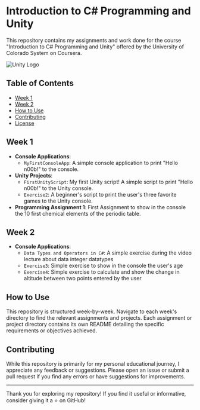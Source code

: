 # Introduction to C# Programming and Unity

This repository contains my assignments and work done for the course "Introduction to C# Programming and Unity" offered by the University of Colorado System on Coursera.

![Unity Logo](https://www.google.com/imgres?imgurl=https%3A%2F%2Fassets.stickpng.com%2Fthumbs%2F62e131df7fe3599fdd46ecb3.png&tbnid=tc6T7yR0zTXOYM&vet=12ahUKEwiBt7bG9JuCAxU7UbgEHY28BjYQMygDegQIARB1..i&imgrefurl=https%3A%2F%2Fwww.stickpng.com%2Fimg%2Ficons-logos-emojis%2Ftech-companies%2Funity-new-logo&docid=UfN_BRaTtAaNYM&w=300&h=300&q=unity%20logo&hl=en&ved=2ahUKEwiBt7bG9JuCAxU7UbgEHY28BjYQMygDegQIARB1)

## Table of Contents
- [Week 1](#week-1)
- [Week 2](#week-2)
- [How to Use](#how-to-use)
- [Contributing](#contributing)
- [License](#license)

## Week 1
- **Console Applications**:
    - `MyFirstConsoleApp`: A simple console application to print "Hello n00b!" to the console.
- **Unity Projects**:
  - `FirstUnityScript`: My first Unity script! A simple script to print "Hello n00b!" to the Unity console.
  - `Exercise2`: A beginner's script to print the user's three favorite games to the Unity console.
- **Programming Assignment 1**: First Assignment to show in the console the 10 first chemical elements of the periodic table.


## Week 2
- **Console Applications**:
    - `Data Types and Operators in C#`: A simple exercise during the video lecture about data integer datatypes
    - `Exercise3`: Simple exercise to show in the console the user's age
    - `Exercise4`: Simple exercise to calculate and show the change in altitude between two points entered by the user

## How to Use
This repository is structured week-by-week. Navigate to each week's directory to find the relevant assignments and projects. Each assignment or project directory contains its own README detailing the specific requirements or objectives achieved.

## Contributing
While this repository is primarily for my personal educational journey, I appreciate any feedback or suggestions. Please open an issue or submit a pull request if you find any errors or have suggestions for improvements.


---

Thank you for exploring my repository! If you find it useful or informative, consider giving it a ⭐ on GitHub!

